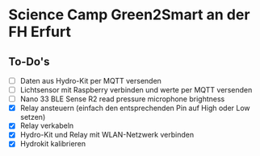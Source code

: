 # Science Camp Green2Smart an der FH Erfurt

## To-Do's
- [ ] Daten aus Hydro-Kit per MQTT versenden
- [ ] Lichtsensor mit Raspberry verbinden und werte per MQTT versenden
- [ ] Nano 33 BLE Sense R2 read pressure microphone brightness
- [X] Relay ansteuern (einfach den entsprechenden Pin auf High oder Low setzen)
- [x] Relay verkabeln
- [X] Hydro-Kit und Relay mit WLAN-Netzwerk verbinden
- [X] Hydrokit kalibrieren